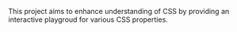 This project aims to enhance understanding of CSS by providing an interactive playgroud for various CSS properties.